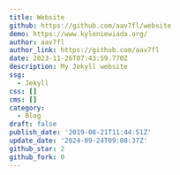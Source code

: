 ```yaml
---
title: Website
github: https://github.com/aav7fl/website
demo: https://www.kyleniewiada.org/
author: aav7fl
author_link: https://github.com/aav7fl
date: 2023-11-26T07:43:59.770Z
description: My Jekyll website
ssg:
  - Jekyll
css: []
cms: []
category:
  - Blog
draft: false
publish_date: '2019-08-21T11:44:51Z'
update_date: '2024-09-24T09:08:37Z'
github_star: 2
github_fork: 0
---
```

